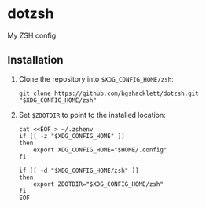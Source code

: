 # dotzsh

My ZSH config


## Installation

1. Clone the repository into `$XDG_CONFIG_HOME/zsh`:
    ```
    git clone https://github.com/bgshacklett/dotzsh.git "$XDG_CONFIG_HOME/zsh"
    ```
1. Set `$ZDOTDIR` to point to the installed location:
    ```
    cat <<EOF > ~/.zshenv
    if [[ -z "$XDG_CONFIG_HOME" ]]
    then
        export XDG_CONFIG_HOME="$HOME/.config"
    fi

    if [[ -d "$XDG_CONFIG_HOME/zsh" ]]
    then
        export ZDOTDIR="$XDG_CONFIG_HOME/zsh"
    fi
    EOF
    ```
